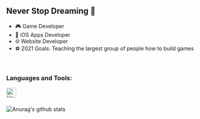 



## Never Stop Dreaming 🌠
- 🎮 Game Developer
- 🍎 iOS Apps Developer
- 🌐 Website Developer
- ⚽ 2021 Goals: Teaching the largest group of people how to build games  
<br />


 ### Languages and Tools:
[<img align="left" alt="Unity" width="26px" src="https://cdn4.iconfinder.com/data/icons/logos-brands-5/24/unity-512.png">][unity]
<br />
<br />

![Anurag's github stats](https://github-readme-stats.vercel.app/api?username=NourMeshal)

[unity]: https://cdn4.iconfinder.com/data/icons/logos-brands-5/24/unity-512.png
[cSharp]: https://www.google.com/url?sa=i&url=https%3A%2F%2Fworldvectorlogo.com%2Flogo%2Fc--4&psig=AOvVaw1LnCF_6Kx6GzYHFfe7oeYv&ust=1610752763159000&source=images&cd=vfe&ved=0CAIQjRxqFwoTCJCI5uPHnO4CFQAAAAAdAAAAABAD
[Swift]: https://www.google.com/url?sa=i&url=https%3A%2F%2Fwww.iconfinder.com%2Ficons%2F1010066%2Fapple_code_logo_swift_icon&psig=AOvVaw3_KqhpkMWFWVmx35Lrfkmd&ust=1610752821134000&source=images&cd=vfe&ved=0CAIQjRxqFwoTCKjO9f_HnO4CFQAAAAAdAAAAABAD
[Xcode]: https://www.google.com/url?sa=i&url=https%3A%2F%2Fdeveloper.apple.com%2Fdesign%2Fhuman-interface-guidelines%2Fmacos%2Ficons-and-images%2Fapp-icon&psig=AOvVaw03TBKce7cDPsZ3kHqRj0bG&ust=1610752836066000&source=images&cd=vfe&ved=0CAIQjRxqFwoTCPi27YbInO4CFQAAAAAdAAAAABAD
[Html]: https://www.google.com/url?sa=i&url=https%3A%2F%2Ficonscout.com%2Ficon%2Fhtml5-40&psig=AOvVaw1G_TZkYpKur9hMXcXUkoLU&ust=1610752849449000&source=images&cd=vfe&ved=0CAIQjRxqFwoTCLCouI7InO4CFQAAAAAdAAAAABAJ
[JS]: https://www.google.com/url?sa=i&url=https%3A%2F%2Fwww.devexhub.com%2Ffull-stack-developer-course-chandigarh%2Fjavascript-icon-png-23%2F&psig=AOvVaw0U5OqVzQOGctqNPFUhsJ2h&ust=1610752875027000&source=images&cd=vfe&ved=0CAIQjRxqFwoTCPCF3prInO4CFQAAAAAdAAAAABAO

[VisualStudios]: https://www.google.com/url?sa=i&url=https%3A%2F%2Fcommons.wikimedia.org%2Fwiki%2FFile%3AVisual_Studio_Icon_2019.svg&psig=AOvVaw2eTdkKt-3330FfrMAPdcBA&ust=1610752902177000&source=images&cd=vfe&ved=0CAIQjRxqFwoTCPiyuKbInO4CFQAAAAAdAAAAABAD
